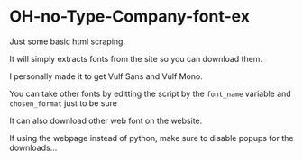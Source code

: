 # OH-no-Type-Company-font-ex

Just some basic html scraping.

It will simply extracts fonts from the site so you can download them.

I personally made it to get Vulf Sans and Vulf Mono.

You can take other fonts by editting the script by the `font_name` variable and `chosen_format` just to be sure

It can also download other web font on the website.


If using the webpage instead of python, make sure to disable popups for the downloads...
